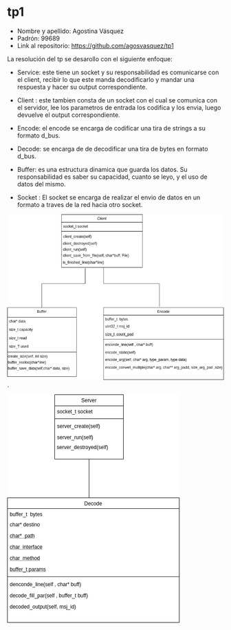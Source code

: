 # tp1

* Nombre y apellido: Agostina Vásquez
* Padrón: 99689
* Link al repositorio: https://github.com/agosvasquez/tp1


La resolución del tp se desarollo con el siguiente enfoque: 

* Service: este tiene un socket y su responsabilidad es comunicarse con el client, recibir lo que este manda decodificarlo y mandar una respuesta y hacer su output correspondiente. 

* Client : este tambien consta de un socket con el cual se comunica con el servidor, lee los parametros de entrada los codifica y los envia, luego devuelve el output correspondiente.

* Encode: el encode se encarga de codificar una tira de strings a su formato d_bus.

* Decode: se encarga de de decodificar una tira de bytes en formato d_bus. 

* Buffer: es una estructura dinamica que guarda los datos. Su responsabilidad es saber su capacidad, cuanto se leyo, y el uso de datos del mismo.

* Socket : El socket se encarga de realizar el envio de datos en un formato a traves de la red hacia otro socket.


 ![Imagen client](tp1_client.png)
  .

 ![Imagen server ](tp1_server.png)

